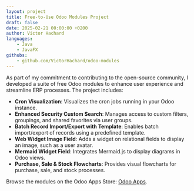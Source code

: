 ```yaml
---
layout: project
title: Free-to-Use Odoo Modules Project
draft: false
date: 2025-02-21 00:00:00 +0200
author: Victor Hachard
languages:
    - Java
    - JavaFX
githubs: 
    - github.com/VictorHachard/odoo-modules
---
```


As part of my commitment to contributing to the open-source community, I developed a suite of free Odoo modules to enhance user experience and streamline ERP processes. The project includes:

- **Cron Visualization**: Visualizes the cron jobs running in your Odoo instance.
- **Enhanced Security Custom Search**: Manages access to custom filters, groupings, and shared favorites via user groups.
- **Batch Record Import/Export with Template**: Enables batch import/export of records using a predefined template.
- **Web Widget Image Field**: Adds a widget on relational fields to display an image, such as a user avatar.
- **Mermaid Widget Field**: Integrates Mermaid.js to display diagrams in Odoo views.
- **Purchase, Sale & Stock Flowcharts**: Provides visual flowcharts for purchase, sale, and stock processes.

Browse the modules on the Odoo Apps Store: [Odoo Apps](https://apps.odoo.com/apps/browse?repo_maintainer_id=554703).
